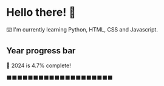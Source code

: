 # Hello there! 👋

⌨️ I'm currently learning Python, HTML, CSS and Javascript.

## Year progress bar

📅 2024 is 4.7% complete!

⬛⬛⬛⬛⬛⬛⬛⬛⬛⬛⬛⬛⬛⬛⬛⬛⬛⬛⬛⬛